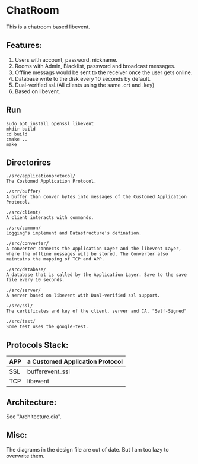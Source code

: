 # ChatRoom

This is a chatroom based libevent.

## Features:
1. Users with account, password, nickname.
2. Rooms with Admin, Blacklist, password and broadcast messages.
3. Offline messags would be sent to the receiver once the user gets online.
4. Database write to the disk every 10 seconds by default.
5. Dual-verified ssl.(All clients using the same .crt and .key)
6. Based on libevent.


## Run

    sudo apt install openssl libevent 
    mkdir build
    cd build 
    cmake ..
    make

## Directorires

    ./src/applicationprotocol/
    The Costomed Application Protocol.

    ./srr/buffer/
    A buffer than conver bytes into messages of the Customed Application Protocol.

    ./src/client/
    A client interacts with commands.

    ./src/common/
    Logging's implement and Datastructure's defination.

    ./src/converter/
    A converter connects the Application Layer and the libevent Layer, where the offline messages will be stored. The Converter also maintains the mapping of TCP and APP.

    ./src/database/
    A database that is called by the Application Layer. Save to the save file every 10 seconds.

    ./src/server/
    A server based on libevent with Dual-verified ssl support.

    ./src/ssl/
    The certificates and key of the client, server and CA. "Self-Signed"

    ./src/test/
    Some test uses the google-test.

## Protocols Stack:
|APP|a Customed Application Protocol|
|-|-|
|SSL|bufferevent_ssl|
|TCP|libevent|

## Architecture:

See "Architecture.dia".

## Misc:
The diagrams in the design file are out of date. But I am too lazy to overwrite them.
